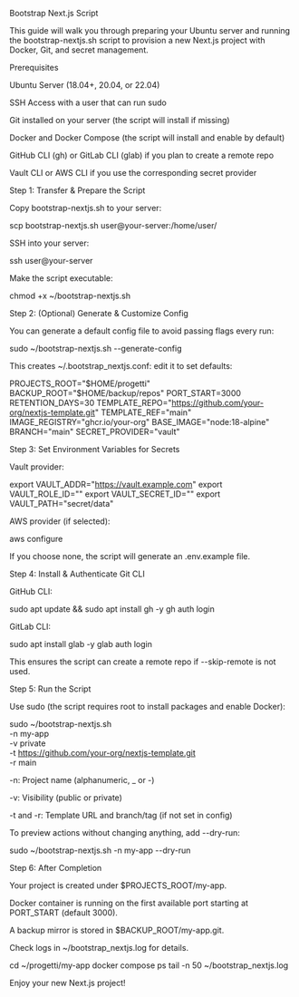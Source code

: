 Bootstrap Next.js Script

This guide will walk you through preparing your Ubuntu server and running the bootstrap-nextjs.sh script to provision a new Next.js project with Docker, Git, and secret management.

Prerequisites

Ubuntu Server (18.04+, 20.04, or 22.04)

SSH Access with a user that can run sudo

Git installed on your server (the script will install if missing)

Docker and Docker Compose (the script will install and enable by default)

GitHub CLI (gh) or GitLab CLI (glab) if you plan to create a remote repo

Vault CLI or AWS CLI if you use the corresponding secret provider

Step 1: Transfer & Prepare the Script

Copy bootstrap-nextjs.sh to your server:

scp bootstrap-nextjs.sh user@your-server:/home/user/

SSH into your server:

ssh user@your-server

Make the script executable:

chmod +x ~/bootstrap-nextjs.sh

Step 2: (Optional) Generate & Customize Config

You can generate a default config file to avoid passing flags every run:

sudo ~/bootstrap-nextjs.sh --generate-config

This creates ~/.bootstrap_nextjs.conf: edit it to set defaults:

PROJECTS_ROOT="$HOME/progetti"
BACKUP_ROOT="$HOME/backup/repos"
PORT_START=3000
RETENTION_DAYS=30
TEMPLATE_REPO="https://github.com/your-org/nextjs-template.git"
TEMPLATE_REF="main"
IMAGE_REGISTRY="ghcr.io/your-org"
BASE_IMAGE="node:18-alpine"
BRANCH="main"
SECRET_PROVIDER="vault"

Step 3: Set Environment Variables for Secrets

Vault provider:

export VAULT_ADDR="https://vault.example.com"
export VAULT_ROLE_ID="<your-role-id>"
export VAULT_SECRET_ID="<your-secret-id>"
export VAULT_PATH="secret/data"

AWS provider (if selected):

aws configure

If you choose none, the script will generate an .env.example file.

Step 4: Install & Authenticate Git CLI

GitHub CLI:

sudo apt update && sudo apt install gh -y
gh auth login

GitLab CLI:

sudo apt install glab -y
glab auth login

This ensures the script can create a remote repo if --skip-remote is not used.

Step 5: Run the Script

Use sudo (the script requires root to install packages and enable Docker):

sudo ~/bootstrap-nextjs.sh \
  -n my-app \
  -v private \
  -t https://github.com/your-org/nextjs-template.git \
  -r main

-n: Project name (alphanumeric, _ or -)

-v: Visibility (public or private)

-t and -r: Template URL and branch/tag (if not set in config)

To preview actions without changing anything, add --dry-run:

sudo ~/bootstrap-nextjs.sh -n my-app --dry-run

Step 6: After Completion

Your project is created under $PROJECTS_ROOT/my-app.

Docker container is running on the first available port starting at PORT_START (default 3000).

A backup mirror is stored in $BACKUP_ROOT/my-app.git.

Check logs in ~/bootstrap_nextjs.log for details.

cd ~/progetti/my-app
docker compose ps
tail -n 50 ~/bootstrap_nextjs.log

Enjoy your new Next.js project!
